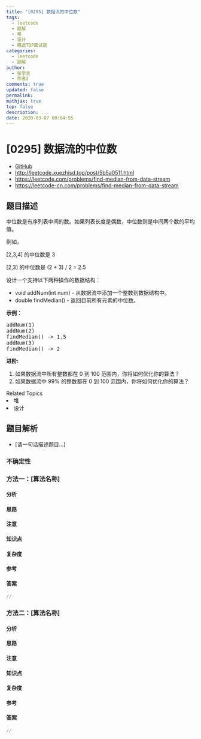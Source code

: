 ```yaml
---
title: "[0295] 数据流的中位数"
tags:
  - leetcode
  - 题解
  - 堆
  - 设计
  - 精选TOP面试题
categories:
  - leetcode
  - 题解
author:
  - 张学志
  - 作者2
comments: true
updated: false
permalink:
mathjax: true
top: false
description: ...
date: 2020-03-07 00:04:55
---
```



# [0295] 数据流的中位数
* [GitHub](https://github.com/algoboy101/LeetCodeCrowdsource/tree/master/_posts/QA/%5B0295%5D%20%E6%95%B0%E6%8D%AE%E6%B5%81%E7%9A%84%E4%B8%AD%E4%BD%8D%E6%95%B0.md)
* http://leetcode.xuezhisd.top/post/5b5a051f.html
* https://leetcode.com/problems/find-median-from-data-stream
* https://leetcode-cn.com/problems/find-median-from-data-stream


## 题目描述

<p>中位数是有序列表中间的数。如果列表长度是偶数，中位数则是中间两个数的平均值。</p>

<p>例如，</p>

<p>[2,3,4]&nbsp;的中位数是 3</p>

<p>[2,3] 的中位数是 (2 + 3) / 2 = 2.5</p>

<p>设计一个支持以下两种操作的数据结构：</p>

<ul>
	<li>void addNum(int num) - 从数据流中添加一个整数到数据结构中。</li>
	<li>double findMedian() - 返回目前所有元素的中位数。</li>
</ul>

<p><strong>示例：</strong></p>

<pre>addNum(1)
addNum(2)
findMedian() -&gt; 1.5
addNum(3) 
findMedian() -&gt; 2</pre>

<p><strong>进阶:</strong></p>

<ol>
	<li>如果数据流中所有整数都在 0 到 100 范围内，你将如何优化你的算法？</li>
	<li>如果数据流中 99% 的整数都在 0 到 100 范围内，你将如何优化你的算法？</li>
</ol>
<div><div>Related Topics</div><div><li>堆</li><li>设计</li></div></div>


## 题目解析
* [请一句话描述题目...]

### 不确定性


### 方法一：[算法名称]

#### 分析

#### 思路

#### 注意

#### 知识点

#### 复杂度

#### 参考

#### 答案

```cpp
//
```


### 方法二：[算法名称]

#### 分析

#### 思路

#### 注意

#### 知识点

#### 复杂度

#### 参考

#### 答案

```cpp
//
```


